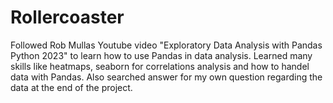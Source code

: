 # Rollercoaster
Followed Rob Mullas Youtube video "Exploratory Data Analysis with Pandas Python 2023" to learn how to use Pandas in data analysis. Learned many skills like heatmaps, seaborn for correlations analysis and how to handel data with Pandas. Also searched answer for my own question regarding the data at the end of the project.
